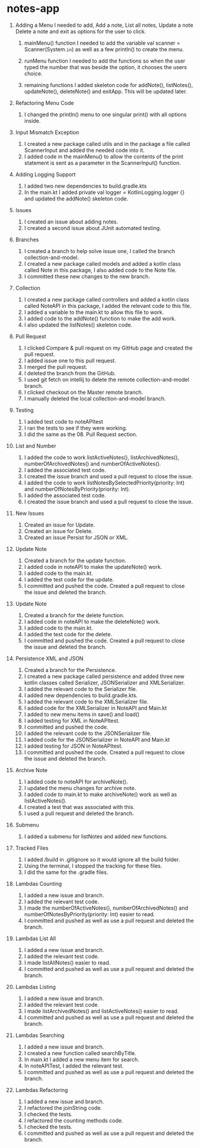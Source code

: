 # notes-app

01. Adding a Menu
I needed to add, Add a note, List all notes, Update a note Delete a note and exit as options for the user to click.

    1. mainMenu() function
    I needed to add the variable val scanner = Scanner(System.`in`)
    as well as a few println() to create the menu.

    2. runMenu function
    I needed to add the functions so when the user typed the number that was beside the option, it chooses the users choice.

    3. remaining functions
    I added skeleton code for addNote(), listNotes(), updateNote(), deleteNote() and exitApp. This will be updated later.

02. Refactoring Menu Code

    1. I changed the println() menu to one singular print() with all options inside.

03. Input Mismatch Exception

    1. I created a new package called utils and in the package a file called ScannerInput and added the needed code into it.
    2. I added code in the mainMenu() to allow the contents of the print statement is sent as a parameter in the ScannerInput() function.

04. Adding Logging Support

    1. I added two new dependencies to build.gradle.kts
    2. In the main.kt I added private val logger = KotlinLogging.logger {} 
    and updated the addNote() skeleton code.

05. Issues

    1. I created an issue about adding notes.
    2. I created a second issue about JUnit automated testing.

06. Branches

    1. I created a branch to help solve issue one, I called the branch collection-and-model.
    2. I created a new package called models and added a kotlin class called Note in this package, I also added code to the Note file.
    3. I committed these new changes to the new branch.

07. Collection

    1. I created a new package called controllers and added a kotlin class called NoteAPI in this package, I added the relevant code to this file.
    2. I added a variable to the main.kt to allow this file to work.
    3. I added code to the addNote() function to make the add work.
    4. I also updated the listNotes() skeleton code.

08. Pull Request

    1. I clicked Compare & pull request on my GitHub page and created the pull request. 
    2. I added issue one to this pull request.
    3. I merged the pull request.
    4. I deleted the branch from the GitHub.
    5. I used git fetch on intellij to delete the remote collection-and-model branch.
    6. I clicked checkout on the Master remote branch.
    7. I manually deleted the local collection-and-model branch.

09. Testing

    1. I added test code to noteAPItest
    2. I ran the tests to see if they were working.
    3. I did the same as the 08. Pull Request section.

10. List and Number

    1. I added the code to work listActiveNotes(), listArchivedNotes(), numberOfArchivedNotes() and numberOfActiveNotes().
    2. I added the associated test code.
    3. I created the issue branch and used a pull request to close the issue.
    4. I added the code to work listNotesBySelectedPriority(priority: Int) and numberOfNotesByPriority(priority: Int).
    5. I added the associated test code.
    6. I created the issue branch and used a pull request to close the issue.

11. New Issues

    1. Created an issue for Update.
    2. Created an issue for Delete.
    3. Created an issue Persist for JSON or XML.

12. Update Note

    1. Created a branch for the update function.
    2. I added code in noteAPI to make the updateNote() work.
    3. I added code to the main.kt.
    4. I added the test code for the update.
    5. I committed and pushed the code. Created a pull request to close the issue and deleted the branch.

13. Update Note

    1. Created a branch for the delete function.
    2. I added code in noteAPI to make the deleteNote() work.
    3. I added code to the main.kt.
    4. I added the test code for the delete.
    5. I committed and pushed the code. Created a pull request to close the issue and deleted the branch.

14. Persistence XML and JSON

    1. Created a branch for the Persistence.
    2. I created a new package called persistence and added three new kotlin classes called Serializer, JSONSerializer and XMLSerializer.
    3. I added the relevant code to the Serializer file.
    4. I added new dependencies to build.gradle.kts.
    5. I added the relevant code to the XMLSerializer file.
    6. I added code for the XMLSerializer in NoteAPI and Main.kt
    7. I added to new menu items in save() and load()
    8. I added testing for XML in NoteAPItest.
    9. I committed and pushed the code.
    10. I added the relevant code to the JSONSerializer file.
    11. I added code for the JSONSerializer in NoteAPI and Main.kt
    12. I added testing for JSON in NoteAPItest.
    13. I committed and pushed the code. Created a pull request to close the issue and deleted the branch.

15. Archive Note

    1. I added code to noteAPI for archiveNote().
    2. I updated the menu changes for archive note.
    3. I added code to main.kt to make archiveNote() work as well as listActiveNotes().
    4. I created a test that was associated with this.
    5. I used a pull request and deleted the branch.

16. Submenu

    1. I added a submenu for listNotes and added new functions.

17. Tracked Files

    1. I added /build in .gitignore so it would ignore all the build folder.
    2. Using the terminal, I stopped the tracking for these files.
    3. I did the same for the .gradle files.

18. Lambdas Counting

    1. I added a new issue and branch.
    2. I added the relevant test code.
    3. I made the numberOfActiveNotes(), numberOfArchivedNotes() and numberOfNotesByPriority(priority: Int) easier to read.
    4. I committed and pushed as well as use a pull request and deleted the branch.

19. Lambdas List All

    1. I added a new issue and branch.
    2. I added the relevant test code.
    3. I made listAllNotes() easier to read.
    4. I committed and pushed as well as use a pull request and deleted the branch.

20. Lambdas Listing

    1. I added a new issue and branch.
    2. I added the relevant test code.
    3. I made listArchivedNotes() and listActiveNotes() easier to read.
    4. I committed and pushed as well as use a pull request and deleted the branch.

21. Lambdas Searching

    1. I added a new issue and branch.
    2. I created a new function called searchByTitle.
    3. In main.kt I added a new menu item for search.
    4. In noteAPITest, I added the relevant test.
    5. I committed and pushed as well as use a pull request and deleted the branch.

22. Lambdas Refactoring

    1. I added a new issue and branch.
    2. I refactored the joinString code.
    3. I checked the tests.
    4. I refactored the counting methods code.
    5. I checked the tests.
    6. I committed and pushed as well as use a pull request and deleted the branch.
